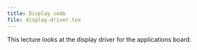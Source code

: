 ```yaml
---
title: Display code
file: display-driver.tex
---
```

This lecture looks at the display driver for the applications board.
